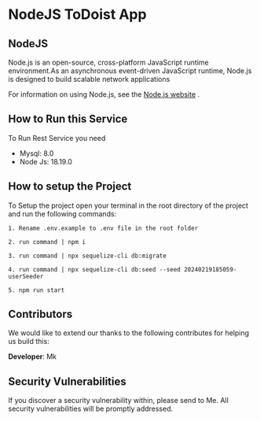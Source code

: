 # NodeJS ToDoist App


## NodeJS
Node.js is an open-source, cross-platform JavaScript runtime environment.As an asynchronous event-driven JavaScript runtime, Node.js is designed to build scalable network applications

For information on using Node.js, see the [Node.js website](https://nodejs.org/en) .

## How to Run this Service
To Run Rest Service you need
 - Mysql: 8.0
 - Node Js: 18.19.0


## How to setup the Project
 To Setup the project open your terminal in the root directory of the project and run the following commands:
 ```
 1. Rename .env.example to .env file in the root folder
 ```

```
2. run command | npm i
```

```
3. run command | npx sequelize-cli db:migrate
```

```
4. run command | npx sequelize-cli db:seed --seed 20240219185059-userSeeder
```

```
5. npm run start
```


## Contributors

We would like to extend our thanks to the following contributes for helping us build this:

**Developer**: Mk

## Security Vulnerabilities
If you discover a security vulnerability within, please send to Me.
All security vulnerabilities will be promptly addressed.

